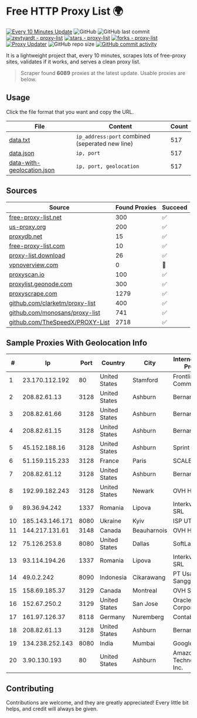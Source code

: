 
# Free HTTP Proxy List 🌍

[![Every 10 Minutes Update](https://github.com/mertguvencli/http-proxy-list/actions/workflows/main.yml/badge.svg?branch=main)](https://github.com/mertguvencli/http-proxy-list/actions/workflows/main.yml)
![GitHub](https://img.shields.io/github/license/mertguvencli/http-proxy-list)
![GitHub last commit](https://img.shields.io/github/last-commit/mertguvencli/http-proxy-list)
[![zevtyardt - proxy-list](https://img.shields.io/static/v1?label=zevtyardt&message=proxy-list&color=blue&logo=github)](https://github.com/zevtyardt/proxy-list "Go to GitHub repo")
[![stars - proxy-list](https://img.shields.io/github/stars/zevtyardt/proxy-list?style=social)](https://github.com/zevtyardt/proxy-list)
[![forks - proxy-list](https://img.shields.io/github/forks/zevtyardt/proxy-list?style=social)](https://github.com/zevtyardt/proxy-list)
[![Proxy Updater](https://github.com/zevtyardt/proxy-list/workflows/Proxy%20Updater/badge.svg)](https://github.com/zevtyardt/proxy-list/actions?query=workflow:"Proxy+Updater")
![GitHub repo size](https://img.shields.io/github/repo-size/zevtyardt/proxy-list)
[![GitHub commit activity](https://img.shields.io/github/commit-activity/m/zevtyardt/proxy-list?logo=commits)](https://github.com/zevtyardt/proxy-list/commits/main)

It is a lightweight project that, every 10 minutes, scrapes lots of free-proxy sites, validates if it works, and serves a clean proxy list.

> Scraper found **6089** proxies at the latest update. Usable proxies are below.

## Usage

Click the file format that you want and copy the URL.

|File|Content|Count|
|----|-------|-----|
|[data.txt](https://raw.githubusercontent.com/mertguvencli/http-proxy-list/main/proxy-list/data.txt)|`ip_address:port` combined (seperated new line)|517|
|[data.json](https://raw.githubusercontent.com/mertguvencli/http-proxy-list/main/proxy-list/data.json)|`ip, port`|517|
|[data-with-geolocation.json](https://raw.githubusercontent.com/mertguvencli/http-proxy-list/main/proxy-list/data-with-geolocation.json)|`ip, port, geolocation`|517|

## Sources

|Source|Found Proxies|Succeed|
|------|-------------|-------|
|[free-proxy-list.net](https://free-proxy-list.net)|300|✅|
|[us-proxy.org](https://www.us-proxy.org)|200|✅|
|[proxydb.net](http://proxydb.net)|15|✅|
|[free-proxy-list.com](https://free-proxy-list.com/?page=&port=&type%5B%5D=http&type%5B%5D=https&up_time=0&search=Search)|10|✅|
|[proxy-list.download](https://www.proxy-list.download/HTTP)|26|✅|
|[vpnoverview.com](https://vpnoverview.com/privacy/anonymous-browsing/free-proxy-servers)|0|🚫|
|[proxyscan.io](https://www.proxyscan.io)|100|✅|
|[proxylist.geonode.com](https://proxylist.geonode.com/api/proxy-list?limit=300&page=1&sort_by=lastChecked&sort_type=desc&protocols=http,https)|300|✅|
|[proxyscrape.com](https://api.proxyscrape.com/v2/?request=displayproxies&protocol=http&timeout=10000&country=all&ssl=all&anonymity=all)|1279|✅|
|[github.com/clarketm/proxy-list](https://raw.githubusercontent.com/clarketm/proxy-list/master/proxy-list-raw.txt)|400|✅|
|[github.com/monosans/proxy-list](https://raw.githubusercontent.com/monosans/proxy-list/main/proxies/http.txt)|741|✅|
|[github.com/TheSpeedX/PROXY-List](https://raw.githubusercontent.com/TheSpeedX/PROXY-List/master/http.txt)|2718|✅|


## Sample Proxies With Geolocation Info

|#|Ip|Port|Country|City|Internet Service Provider|
|-|--|----|-------|----|-------------------------|
|1|23.170.112.192|80|United States|Stamford|Frontline Communications|
|2|208.82.61.13|3128|United States|Ashburn|Bernardi Sounds|
|3|208.82.61.66|3128|United States|Ashburn|Bernardi Sounds|
|4|208.82.61.15|3128|United States|Ashburn|Bernardi Sounds|
|5|45.152.188.16|3128|United States|Ashburn|Sprint|
|6|51.159.115.233|3128|France|Paris|SCALEWAY|
|7|208.82.61.12|3128|United States|Ashburn|Bernardi Sounds|
|8|192.99.182.243|3128|United States|Newark|OVH Hosting|
|9|89.36.94.242|1337|Romania|Lipova|Interkvm Host SRL|
|10|185.143.146.171|8080|Ukraine|Kyiv|ISP UTELS|
|11|144.217.131.61|3148|Canada|Beauharnois|OVH Hosting|
|12|75.126.253.8|8080|United States|Dallas|SoftLayer|
|13|93.114.194.26|1337|Romania|Lipova|Interkvm Host SRL|
|14|49.0.2.242|8090|Indonesia|Cikarawang|PT Usaha Adi Sanggoro|
|15|158.69.185.37|3129|Canada|Montreal|OVH SAS|
|16|152.67.250.2|3129|United States|San Jose|Oracle Corporation|
|17|161.97.126.37|8118|Germany|Nuremberg|Contabo GmbH|
|18|208.82.61.13|3128|United States|Ashburn|Bernardi Sounds|
|19|134.238.252.143|8080|India|Mumbai|Google LLC|
|20|3.90.130.193|80|United States|Ashburn|Amazon Technologies Inc.|



## Contributing

Contributions are welcome, and they are greatly appreciated! Every
little bit helps, and credit will always be given.

